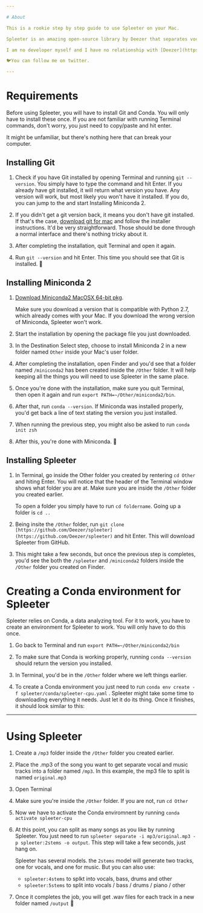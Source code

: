 ```yaml
---

# About

This is a rookie step by step guide to use Spleeter on your Mac.

Spleeter is an amazing open-source library by Deezer that separates vocal and music of any given song.

I am no developer myself and I have no relationship with [Deezer](https://www.deezer.com/) nor [Spleeter](https://github.com/deezer/spleeter). There might be mistakes, but as a synth aficionado, I thought it'd be useful to put this tutorial together for non technical folks like me who would like to use it to make cool remixes. 🎉

🐦You can follow me on twitter.

---
```


# Requirements

Before using Spleeter, you will have to install Git and Conda. You will only have to install these once. If you are not familiar with running Terminal commands, don't worry, you just need to copy/paste and hit enter.

It might be unfamiliar, but there's nothing here that can break your computer. 

## Installing Git

1. Check if you have Git installed by opening Terminal and running `git --version`. You simply have to type the command and hit Enter. If you already have git installed, it will return what version you have. Any version will work, but most likely you won't have it installed. If you do, you can jump to the and start Installing Miniconda 2.

    [](https://www.notion.so/896c8dea9ccb4f8a96310fe7600ea37a#0386d4189f164fecaa6e71ff40fdc616)

2. If you didn't get a git version back, it means you don't have git installed. If that's the case, [download git for mac](https://sourceforge.net/projects/git-osx-installer/files/) and follow the installer instructions. It'd be very straightforward. Those should be done through a normal interface and there's nothing tricky about it.
3. After completing the installation, quit Terminal and open it again.
4. Run `git --version` and hit Enter. This time you should see that Git is installed. 🎉

## Installing Miniconda 2

1. [Download Miniconda2 MacOSX 64-bit pkg](https://docs.conda.io/en/latest/miniconda.html).

    Make sure you download a version that is compatible with Python 2.7, which already comes with your Mac. If you download the wrong version of Miniconda, Spleeter won't work.

2. Start the installation by opening the package file you just downloaded.
3. In the Destination Select step, choose to install Miniconda 2 in a new folder named `Other` inside your Mac's user folder.

    [](https://www.notion.so/896c8dea9ccb4f8a96310fe7600ea37a#58accc21513e4f49b5165224ab5276b0)

4. After completing the installation, open Finder and you'd see that a folder named `/miniconda2` has been created inside the `/Other` folder. It will help keeping all the things you will need to use Spleeter in the same place.

    [](https://www.notion.so/896c8dea9ccb4f8a96310fe7600ea37a#e2fd815cde1947d6b56d8602946e983d)

5. Once you're done with the installation, make sure you quit Terminal, then open it again and run `export PATH=~/Other/miniconda2/bin`. 
6. After that, run `conda --version`. If Miniconda was installed properly, you'd get back a line of text stating the version you just installed.
7. When running the previous step, you might also be asked to run `conda init zsh`
8. After this, you're done with Miniconda. 🎉

## Installing Spleeter

1. In Terminal, go inside the Other folder you created by rentering  `cd Other` and hiting Enter. You will notice that the header of the Terminal window shows what folder you are at. Make sure you are inside the `/Other` folder you created earlier.

    [](https://www.notion.so/896c8dea9ccb4f8a96310fe7600ea37a#55a4d717196a44faa466f2d3ecec45f9)

    To open a folder you simply have to run `cd foldername`. Going up a folder is `cd ..`

2. Being insite the `/Other` folder, run `git clone [https://github.com/Deezer/spleeter](https://github.com/Deezer/spleeter)` and hit Enter. This will download Spleeter from GitHub.

    [](https://www.notion.so/896c8dea9ccb4f8a96310fe7600ea37a#68055f6ad3a343caa57413138346b8fd)

3. This might take a few seconds, but once the previous step is completes, you'd see the both the `/spleeter` and `/miniconda2` folders inside the `/Other` folder you created on Finder.

    [](https://www.notion.so/896c8dea9ccb4f8a96310fe7600ea37a#ee69cec8f7e142b899766bcf4475ff70)

# Creating a Conda environment for Spleeter

Spleeter relies on Conda, a data analyzing tool. For it to work, you have to create an environment for Spleeter to work. You will only have to do this once.

1. Go back to Terminal and run `export PATH=~/Other/miniconda2/bin`
2. To make sure that Conda is working properly, running `conda --version` should return the version you installed.
3. In Terminal, you'd be in the `/Other` folder where we left things earlier.
4. To create a Conda environment you just need to run `conda env create -f spleeter/conda/spleeter-cpu.yaml` . Spleeter might take some time to downloading everything it needs. Just let it do its thing. Once it finishes, it should look similar to this:

    [](https://www.notion.so/896c8dea9ccb4f8a96310fe7600ea37a#2a02c008b8f34fb4977cf469e0e8b3d1)

---

# Using Spleeter

1. Create a `/mp3` folder inside the `/Other` folder you created earlier.
2. Place the .mp3 of the song you want to get separate vocal and music tracks into a folder named `/mp3`. In this example, the mp3 file to split is named `original.mp3`

    [](https://www.notion.so/896c8dea9ccb4f8a96310fe7600ea37a#943e96f69f6341faa8bd5aa4e63c3c33)

3. Open Terminal
4. Make sure you're inside the `/Other` folder. If you are not, run `cd Other`
5. Now we have to activate the Conda enviromnent by running `conda activate spleeter-cpu`
6. At this point, you can split as many songs as you like by running Spleeter. You just need to run `spleeter separate -i mp3/original.mp3 -p spleeter:2stems -o output`. This step will take a few seconds, just hang on.

    Spleeter has several models. the `2stems` model will generate two tracks, one for vocals, and one for music. But you can also use:
    - `spleeter:4stems` to splkt into vocals, bass, drums and other
    - `spleeter:5stems` to split into vocals / bass / drums / piano / other

7. Once it completes the job, you will get .wav files for each track in a new folder named `/output`  🎉

    [](https://www.notion.so/896c8dea9ccb4f8a96310fe7600ea37a#20fa39838f4741fdb280cb2bbc821517)
